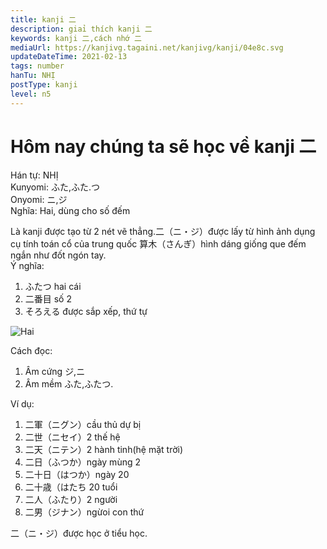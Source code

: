 ```yaml
---
title: kanji 二
description: giaỉ thích kanji 二
keywords: kanji 二,cách nhớ 二
mediaUrl: https://kanjivg.tagaini.net/kanjivg/kanji/04e8c.svg
updateDateTime: 2021-02-13
tags: number
hanTu: NHỊ
postType: kanji
level: n5
---
```


# Hôm nay chúng ta sẽ học về kanji 二

Hán tự: NHỊ  
Kunyomi: ふた,ふた.つ  
Onyomi: ニ,ジ  
Nghĩa: Hai, dùng cho số đếm

Là kanji được tạo từ 2 nét vẽ thẳng.二（ニ・ジ）được lấy từ hình ảnh dụng cụ tính toán cổ của trung quốc 算木（さんぎ）hình dáng giống que đếm ngắn như đốt ngón tay.  
Ý nghĩa:
1. ふたつ hai cái
2. 二番目 số 2
3. そろえる được sắp xếp, thứ tự

![Hai](https://huusennarare.cocolog-nifty.com/blog/images/2016/08/11/photo_12.jpg "Hai")

Cách đọc:
1. Âm cứng ジ,ニ
2. Âm mềm ふた,ふたつ.

Ví dụ:
1. 二軍（ニグン）cầu thủ dự bị
2. 二世（ニセイ）2 thế hệ
3. 二天（ニテン）2 hành tinh(hệ mặt trời)
4. 二日（ふつか）ngày mùng 2
5. 二十日（はつか）ngày 20
6. 二十歳（はたち 20 tuổi
7. 二人（ふたり）2 người
8. 二男（ジナン）ngừoi con thứ

二（ニ・ジ）được học ở tiểu học.